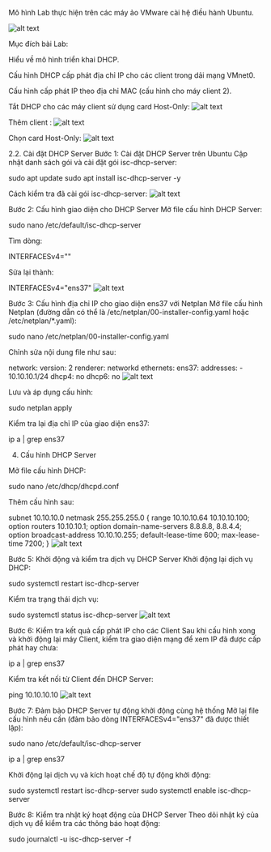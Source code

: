 Mô hình Lab thực hiện trên các máy ảo VMware cài hệ điều hành Ubuntu.

![alt text](image-6.png)

Mục đích bài Lab:

Hiểu về mô hình triển khai DHCP.

Cấu hình DHCP cấp phát địa chỉ IP cho các client trong dải mạng VMnet0.

Cấu hình cấp phát IP theo địa chỉ MAC (cấu hình cho máy client 2).

Tắt DHCP cho các máy client sử dụng card Host-Only:
![alt text](image-9.png)


Thêm client :
![alt text](image-7.png)


Chọn card Host-Only:
![alt text](image-8.png)

2.2. Cài đặt DHCP Server
Bước 1: Cài đặt DHCP Server trên Ubuntu
Cập nhật danh sách gói và cài đặt gói isc-dhcp-server:

sudo apt update
sudo apt install isc-dhcp-server -y

Cách kiểm tra đã cài gói isc-dhcp-server:
![alt text](image-10.png)


Bước 2: Cấu hình giao diện cho DHCP Server
Mở file cấu hình DHCP Server:

sudo nano /etc/default/isc-dhcp-server

Tìm dòng:

INTERFACESv4=""

Sửa lại thành:

INTERFACESv4="ens37"
![alt text](image-11.png)


Bước 3: Cấu hình địa chỉ IP cho giao diện ens37 với Netplan
Mở file cấu hình Netplan (đường dẫn có thể là /etc/netplan/00-installer-config.yaml hoặc /etc/netplan/*.yaml):

sudo nano /etc/netplan/00-installer-config.yaml

Chỉnh sửa nội dung file như sau:

network:
  version: 2
  renderer: networkd
  ethernets:
    ens37:
      addresses:
        - 10.10.10.1/24
      dhcp4: no
      dhcp6: no
![alt text](image-12.png)


Lưu và áp dụng cấu hình:

sudo netplan apply

Kiểm tra lại địa chỉ IP của giao diện ens37:

ip a | grep ens37

4. Cấu hình DHCP Server

Mở file cấu hình DHCP:

sudo nano /etc/dhcp/dhcpd.conf

Thêm cấu hình sau:

subnet 10.10.10.0 netmask 255.255.255.0 {
  range 10.10.10.64 10.10.10.100;
  option routers 10.10.10.1;
  option domain-name-servers 8.8.8.8, 8.8.4.4;
  option broadcast-address 10.10.10.255;
  default-lease-time 600;
  max-lease-time 7200;
}
![alt text](image-13.png)


Bước 5: Khởi động và kiểm tra dịch vụ DHCP Server
Khởi động lại dịch vụ DHCP:

sudo systemctl restart isc-dhcp-server

Kiểm tra trạng thái dịch vụ:

sudo systemctl status isc-dhcp-server
![alt text](image-14.png)


Bước 6: Kiểm tra kết quả cấp phát IP cho các Client
Sau khi cấu hình xong và khởi động lại máy Client, kiểm tra giao diện mạng để xem IP đã được cấp phát hay chưa:

ip a | grep ens37

Kiểm tra kết nối từ Client đến DHCP Server:

ping 10.10.10.10
![alt text](image-15.png)



Bước 7: Đảm bảo DHCP Server tự động khởi động cùng hệ thống
Mở lại file cấu hình nếu cần (đảm bảo dòng INTERFACESv4="ens37" đã được thiết lập):

sudo nano /etc/default/isc-dhcp-server

ip a | grep ens37

Khởi động lại dịch vụ và kích hoạt chế độ tự động khởi động:

sudo systemctl restart isc-dhcp-server
sudo systemctl enable isc-dhcp-server


Bước 8: Kiểm tra nhật ký hoạt động của DHCP Server
Theo dõi nhật ký của dịch vụ để kiểm tra các thông báo hoạt động:

sudo journalctl -u isc-dhcp-server -f
